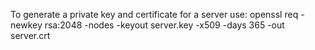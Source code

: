 To generate a private key and certificate for a server use:
openssl req -newkey rsa:2048 -nodes -keyout server.key -x509 -days 365 -out server.crt